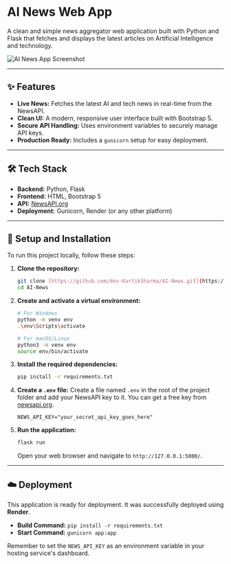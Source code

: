 # AI News Web App

A clean and simple news aggregator web application built with Python and Flask that fetches and displays the latest articles on Artificial Intelligence and technology.

![AI News App Screenshot](<img width="1899" height="918" alt="Image" src="https://github.com/user-attachments/assets/75283a4f-5932-42f6-bb3c-084d24d30890" />)


---

## ✨ Features

-   **Live News:** Fetches the latest AI and tech news in real-time from the NewsAPI.
-   **Clean UI:** A modern, responsive user interface built with Bootstrap 5.
-   **Secure API Handling:** Uses environment variables to securely manage API keys.
-   **Production Ready:** Includes a `gunicorn` setup for easy deployment.

---

## 🛠️ Tech Stack

-   **Backend:** Python, Flask
-   **Frontend:** HTML, Bootstrap 5
-   **API:** [NewsAPI.org](https://newsapi.org/)
-   **Deployment:** Gunicorn, Render (or any other platform)

---

## 🚀 Setup and Installation

To run this project locally, follow these steps:

1.  **Clone the repository:**
    ```bash
    git clone [https://github.com/dev-KartikSharma/AI-News.git](https://github.com/dev-KartikSharma/AI-News.git)
    cd AI-News
    ```

2.  **Create and activate a virtual environment:**
    ```bash
    # For Windows
    python -m venv env
    .\env\Scripts\activate

    # For macOS/Linux
    python3 -m venv env
    source env/bin/activate
    ```

3.  **Install the required dependencies:**
    ```bash
    pip install -r requirements.txt
    ```

4.  **Create a `.env` file:**
    Create a file named `.env` in the root of the project folder and add your NewsAPI key to it. You can get a free key from [newsapi.org](https://newsapi.org/).
    ```
    NEWS_API_KEY="your_secret_api_key_goes_here"
    ```

5.  **Run the application:**
    ```bash
    flask run
    ```
    Open your web browser and navigate to `http://127.0.0.1:5000/`.

---

## ☁️ Deployment

This application is ready for deployment. It was successfully deployed using **Render**.

-   **Build Command:** `pip install -r requirements.txt`
-   **Start Command:** `gunicorn app:app`

Remember to set the `NEWS_API_KEY` as an environment variable in your hosting service's dashboard.